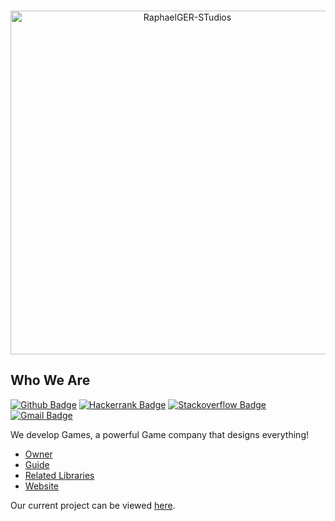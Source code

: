 <div align="center">
	<br />
	<p>
		<a href="https://linktr.ee/raphael396/"><img src="https://i.ibb.co/cbTPpcD/Bild-2023-08-18-131726893-removebg-preview.png" width="550" alt="RaphaelGER-STudios" /></a>
	</p>
</div>

## Who We Are
[![Github Badge](http://img.shields.io/badge/-Github-black?style=flat-square&logo=github&link=https://github.com/Raphael396/)](https://github.com/Raphael396Defcon27/) 
[![Hackerrank Badge](https://img.shields.io/badge/-Hackerrank-2EC866?style=flat-square&logo=HackerRank&logoColor=white&link=https://www.hackerrank.com/Raphael396)](https://www.hackerrank.com/Raphael396)
[![Stackoverflow Badge](https://img.shields.io/badge/-Stack%20overflow-FE7A16?style=flat-square&logo=stack-overflow&logoColor=white&link=https://stackoverflow.com/users/11534375/Raphael065)](https://stackoverflow.com/users/11534375/Raphael396)
[![Gmail Badge](https://img.shields.io/badge/-Gmail-d14836?style=flat-square&logo=Gmail&logoColor=white&link=mailto:raphael396@proton.me)](mailto:raphael396@proton.me)

We develop Games, a powerful Game company that designs everything! 

- [Owner]
- [Guide]
- [Related Libraries]
- [Website]

Our current project can be viewed [here][Project].

[Owner]: https://github.com/Raphael396
[Guide]: https://github.com/Raphael396
[Related Libraries]: https://discord.com/developers/docs/topics/community-resources#libraries
[Project]: https://github.com/Raphael396
[Website]: linktr.ee/raphael396

